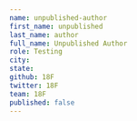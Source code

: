 ```yaml
---
name: unpublished-author
first_name: unpublished
last_name: author
full_name: Unpublished Author
role: Testing
city:
state:
github: 18F
twitter: 18F
team: 18F
published: false
---
```


